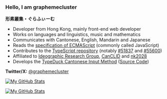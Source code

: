 ### Hello, I am graphemecluster

**形素叢集・ぐらふぃーむ**

- Developer from Hong Kong, mainly front-end web developer
- Works on languages and linguistics, music and mathematics
- Communicates with Cantonese, English, Mandarin and Japanese
- Reads the [specification of ECMAScript](https://tc39.es/ecma262/) (commonly called JavaScript)
- Contributes to the [TypeScript repository](https://github.com/microsoft/TypeScript) (notably [#51837](https://github.com/microsoft/TypeScript/pull/51837) and [#55600](https://github.com/microsoft/TypeScript/pull/55600))
- Affiliated to [Ideographic Research Group](https://en.wikipedia.org/wiki/Ideographic_Research_Group), [CanCLID](https://github.com/CanCLID) and [nk2028](https://github.com/nk2028)
- Develops the [TypeDuck Cantonese Input Method](https://typeduck.hk) ([Source Code](https://github.com/TypeDuck-HK))

**Twitter/X:** [@graphemecluster](https://twitter.com/graphemecluster)

[![My GitHub Stats](https://github-readme-stats.vercel.app/api?username=graphemecluster&custom_title=My+GitHub+Stats&show_icons=true&hide=stars&include_all_commits=true&count_private=true&theme=vue&border_color=d0d7de#gh-light-mode-only)](https://github.com/anuraghazra/github-readme-stats#gh-light-mode-only)

[![My GitHub Stats](https://github-readme-stats.vercel.app/api?username=graphemecluster&custom_title=My+GitHub+Stats&show_icons=true&hide=stars&include_all_commits=true&count_private=true&theme=gotham&border_color=30363d#gh-dark-mode-only)](https://github.com/anuraghazra/github-readme-stats#gh-dark-mode-only)

<!--
**graphemecluster/graphemecluster** is a ✨ _special_ ✨ repository because its `README.md` (this file) appears on your GitHub profile.

Here are some ideas to get you started:

- 🔭 I’m currently working on ...
- 🌱 I’m currently learning ...
- 👯 I’m looking to collaborate on ...
- 🤔 I’m looking for help with ...
- 💬 Ask me about ...
- 📫 How to reach me: ...
- 😄 Pronouns: ...
- ⚡ Fun fact: ...
-->
